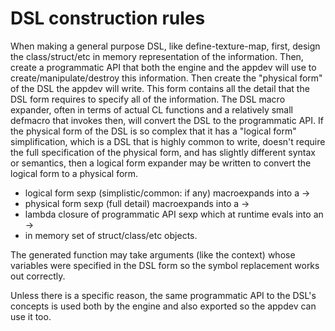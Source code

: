 # DSL construction rules

When making a general purpose DSL, like define-texture-map, first, design the
class/struct/etc in memory representation of the information. Then, create a
programmatic API that both the engine and the appdev will use to
create/manipulate/destroy this information. Then create the "physical form" of
the DSL the appdev will write. This form contains all the detail that the DSL
form requires to specify all of the information. The DSL macro expander, often
in terms of actual CL functions and a relatively small defmacro that invokes
then, will convert the DSL to the programmatic API.  If the physical form of
the DSL is so complex that it has a "logical form" simplification, which is a
DSL that is highly common to write, doesn't require the full specification of
the physical form, and has slightly different syntax or semantics, then a
logical form expander may be written to convert the logical form to a physical
form.

- logical form sexp (simplistic/common: if any) macroexpands into a ->
- physical form sexp (full detail) macroexpands into a ->
- lambda closure of programmatic API sexp which at runtime evals into an ->
- in memory set of struct/class/etc objects.

The generated function may take arguments (like the context) whose variables
were specified in the DSL form so the symbol replacement works out correctly.

Unless there is a specific reason, the same programmatic API to the DSL's
concepts is used both by the engine and also exported so the appdev can use it
too.
